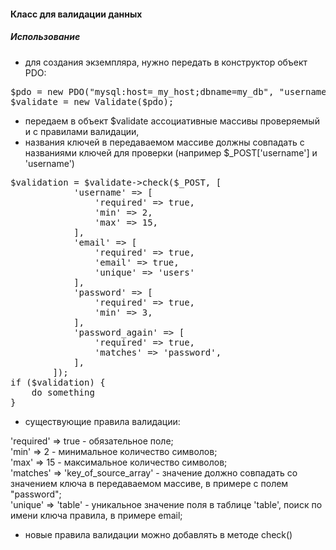 #### Класс для валидации данных

##### Использование

-  для создания экземпляра, нужно передать в конструктор объект PDO:
<pre>
$pdo = new PDO("mysql:host=_my_host;dbname=my_db", "username", "password"));
$validate = new Validate($pdo);
</pre>

- передаем в объект $validate ассоциативные массивы проверяемый и с правилами валидации, <br> 
- названия ключей в передаваемом массиве должны совпадать с названиями ключей для проверки (например $_POST['username'] и 'username')    
<pre>
$validation = $validate->check($_POST, [
            'username' => [
                'required' => true,
                'min' => 2,
                'max' => 15,
            ],
            'email' => [
                'required' => true,
                'email' => true,
                'unique' => 'users'
            ],
            'password' => [
                'required' => true,
                'min' => 3,
            ],
            'password_again' => [
                'required' => true,
                'matches' => 'password',
            ],
        ]);
if ($validation) {
    do something
}        
</pre>


- существующие правила валидации: <br>

'required' => true - обязательное поле;<br>
'min' => 2 - минимальное количество символов;<br>
'max' => 15 - максимальное количество символов;<br>
'matches' => 'key_of_source_array' - значение должно совпадать со значением ключа в передаваемом массиве, в примере с полем "password";<br>
'unique' => 'table' - уникальное значение поля в таблице 'table', поиск по имени ключа правила, в примере email;<br>

- новые правила валидации можно добавлять в методе check()